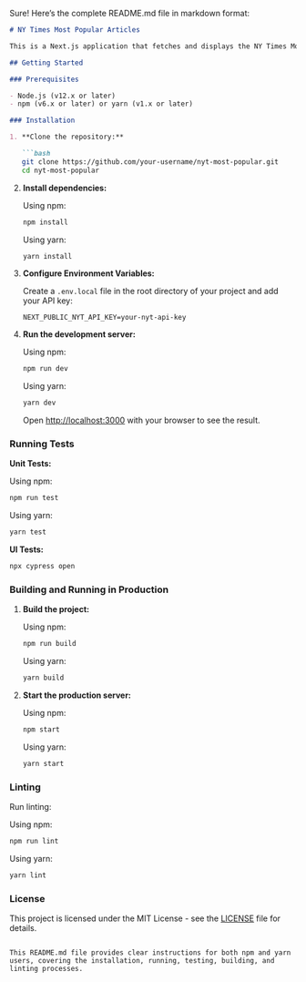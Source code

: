 Sure! Here’s the complete README.md file in markdown format:

```markdown
# NY Times Most Popular Articles

This is a Next.js application that fetches and displays the NY Times Most Popular Articles. It uses Tailwind CSS for styling and environment variables for API keys.

## Getting Started

### Prerequisites

- Node.js (v12.x or later)
- npm (v6.x or later) or yarn (v1.x or later)

### Installation

1. **Clone the repository:**

   ```bash
   git clone https://github.com/your-username/nyt-most-popular.git
   cd nyt-most-popular
   ```

2. **Install dependencies:**

   Using npm:

   ```bash
   npm install
   ```

   Using yarn:

   ```bash
   yarn install
   ```

3. **Configure Environment Variables:**

   Create a `.env.local` file in the root directory of your project and add your API key:

   ```plaintext
   NEXT_PUBLIC_NYT_API_KEY=your-nyt-api-key
   ```

4. **Run the development server:**

   Using npm:

   ```bash
   npm run dev
   ```

   Using yarn:

   ```bash
   yarn dev
   ```

   Open [http://localhost:3000](http://localhost:3000) with your browser to see the result.

### Running Tests

**Unit Tests:**

Using npm:

   ```bash
   npm run test
   ```

Using yarn:

   ```bash
   yarn test
   ```

**UI Tests:**

   ```bash
   npx cypress open
   ```

### Building and Running in Production

1. **Build the project:**

   Using npm:

   ```bash
   npm run build
   ```

   Using yarn:

   ```bash
   yarn build
   ```

2. **Start the production server:**

   Using npm:

   ```bash
   npm start
   ```

   Using yarn:

   ```bash
   yarn start
   ```

### Linting

Run linting:

Using npm:

   ```bash
   npm run lint
   ```

Using yarn:

   ```bash
   yarn lint
   ```

### License

This project is licensed under the MIT License - see the [LICENSE](LICENSE) file for details.
```

This README.md file provides clear instructions for both npm and yarn users, covering the installation, running, testing, building, and linting processes.